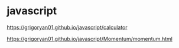# javascript

https://grigoryan01.github.io/javascript/calculator

https://grigoryan01.github.io/javascript/Momentum/momentum.html